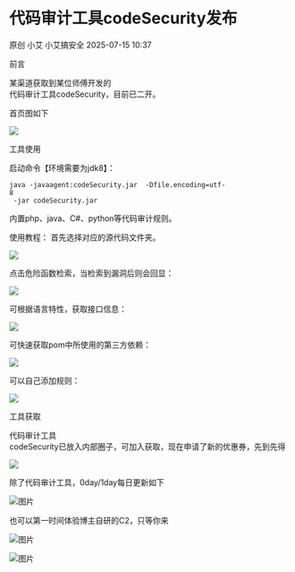 #  代码审计工具codeSecurity发布  
原创 小艾  小艾搞安全   2025-07-15 10:37  
  
前言  
  
某渠道获取到某位师傅开发的  
代码审计工具codeSecurity，目前已二开。  
  
首页图如下  
  
![](https://mmbiz.qpic.cn/mmbiz_png/XicduVvI3nG0yAXPnPriaREr7Q8bjtz8pQfkFicJRpeWpibIqC1B2dN8OngbZPxVl0hbLkHbAPez24DQ7n2ZFXdHLg/640?wx_fmt=png&from=appmsg "")  
  
工具使用  
  
启动命令【环境需要为jdk8】：  
```
java -javaagent:codeSecurity.jar  -Dfile.encoding=utf-
8
 -jar codeSecurity.jar
```  
  
内置php、java、C#、python等代码审计规则。   
  
使用教程： 首先选择对应的源代码文件夹。  
  
![](https://mmbiz.qpic.cn/mmbiz_png/XicduVvI3nG0yAXPnPriaREr7Q8bjtz8pQXWO1aFrpTuvH77IpGyjde1RT9QtdnK958xk6uoGAkHhyN8o7SdbJAg/640?wx_fmt=png&from=appmsg "")  
  
点击危险函数检索，当检索到漏洞后则会回显：  
  
![](https://mmbiz.qpic.cn/mmbiz_png/XicduVvI3nG0yAXPnPriaREr7Q8bjtz8pQGiajypB7nibWNsXFNwSJFkMFbicI3UC2RmpdjocGAVJetjgkqNpvSvd6w/640?wx_fmt=png&from=appmsg "")  
  
可根据语言特性，获取接口信息：  
  
![](https://mmbiz.qpic.cn/mmbiz_png/XicduVvI3nG0yAXPnPriaREr7Q8bjtz8pQqR5UvVYk7ud5PrE8x6gIZKNUA0FmdddDWIFk3pSqFCwzOia9xiaXE2vA/640?wx_fmt=png&from=appmsg "")  
  
可快速获取pom中所使用的第三方依赖：  
  
![](https://mmbiz.qpic.cn/mmbiz_png/XicduVvI3nG0yAXPnPriaREr7Q8bjtz8pQAxibibnicKEGvich0SI02ZV2sa3ppzvnEEeTCh1hGSYLmIPKajmoKHiaGibg/640?wx_fmt=png&from=appmsg "")  
  
可以自己添加规则：  
  
![](https://mmbiz.qpic.cn/mmbiz_png/XicduVvI3nG0yAXPnPriaREr7Q8bjtz8pQPoseXzEHp6GBQE9hjeaoVu0LD6KOTE8gZOqFX8JuIOhNt8CFKiaScdg/640?wx_fmt=png&from=appmsg "")  
  
工具获取  
  
代码审计工具  
codeSecurity已放入内部圈子，可加入获取，现在申请了新的优惠券，先到先得  
  
![](https://mmbiz.qpic.cn/mmbiz_png/XicduVvI3nG0yAXPnPriaREr7Q8bjtz8pQkErLcehicLKaOxsxP9Vk6TDRBYk0p1VqsoB9ZIuWN4CibQvs9Lic09zfA/640?wx_fmt=png&from=appmsg "")  
  
除了代码审计工具，0day/1day每日更新如下  
  
  
![图片](https://mmbiz.qpic.cn/mmbiz_png/XicduVvI3nG36LCuMrIto1wY36qtoV6dexQPfaTe0Zgbk4b7UsJpfnelvD0knbmomerWSnSsXNibWTyD7ojLExrA/640?wx_fmt=png&from=appmsg&watermark=1&wxfrom=5&wx_lazy=1&tp=webp "")  
  
也可以第一时间体验博主自研的C2，只等你来  
  
![图片](https://mmbiz.qpic.cn/mmbiz_png/XicduVvI3nG36LCuMrIto1wY36qtoV6deicIPwE2VK0YH8YH8XW0Fo8l4UTiazL0MCNMUSv09LMvwPaJBDb9VdiaCw/640?wx_fmt=png&from=appmsg&watermark=1&wxfrom=5&wx_lazy=1&tp=webp "")  
  
![图片](https://mmbiz.qpic.cn/mmbiz_png/XicduVvI3nG36LCuMrIto1wY36qtoV6deLLiaWOmWmWEebjmERRMJWePic9VZctYlsvlfPJVL0uxuicG1t0tZQqclQ/640?wx_fmt=png&from=appmsg&watermark=1&wxfrom=5&wx_lazy=1&tp=webp "")  
  
  
  
